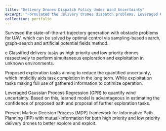 ```yaml
---
title: "Delivery Drones Dispatch Policy Under Wind Uncertainty"
excerpt: "Formulated the delivery drones dispatch problems. Leveraged Gaussian Process Regression (GPR) and Markov Decision Process (MDP) framework for plannning of this drone system. 1<br/><img src='/images/500x300.png'>"
collection: portfolio
---
```

Surveyed the state-of-the-art trajectory generation with obstacle problems for UAV, which can be solved by optimal control via sampling-based search, graph-search and artificial potential fields method.

c Classified delivery tasks as high priority and low priority drones respectively to perform simultaneous exploration and exploitation in unknown environments.

Proposed exploration tasks aiming to reduce the quantified uncertainty, which implicitly aids task completion in the long term. While exploitation tasks making full use of gathered information to optimize operation.

Leveraged Gaussian Process Regression (GPR) to quantify wind uncertainty. Based on this, learned model is advantageous in estimating the confidence of proposed path and proposal of further exploration tasks.

Present Markov Decision Process (MDP) framework for Informative Path Planning (IPP) with mutual-information for both high priority and low priority delivery drones to better explore and exploit.
